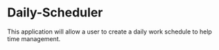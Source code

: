 # Daily-Scheduler
This application will allow a user to create a daily work schedule to help time management.
